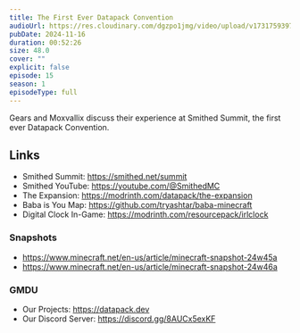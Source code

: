 ```yaml
---
title: The First Ever Datapack Convention
audioUrl: https://res.cloudinary.com/dgzpo1jmg/video/upload/v1731759397/Podcast/datapack-podcast-ep15_watzrs.mp3
pubDate: 2024-11-16
duration: 00:52:26
size: 48.0
cover: ""
explicit: false
episode: 15
season: 1
episodeType: full
---
```

Gears and Moxvallix discuss their experience at Smithed Summit, the first ever Datapack Convention.

## Links
- Smithed Summit: https://smithed.net/summit
- Smithed YouTube: https://youtube.com/@SmithedMC
- The Expansion: https://modrinth.com/datapack/the-expansion
- Baba is You Map: https://github.com/tryashtar/baba-minecraft
- Digital Clock In-Game: https://modrinth.com/resourcepack/irlclock

### Snapshots
- https://www.minecraft.net/en-us/article/minecraft-snapshot-24w45a
- https://www.minecraft.net/en-us/article/minecraft-snapshot-24w46a

### GMDU
- Our Projects: https://datapack.dev
- Our Discord Server: https://discord.gg/8AUCx5exKF